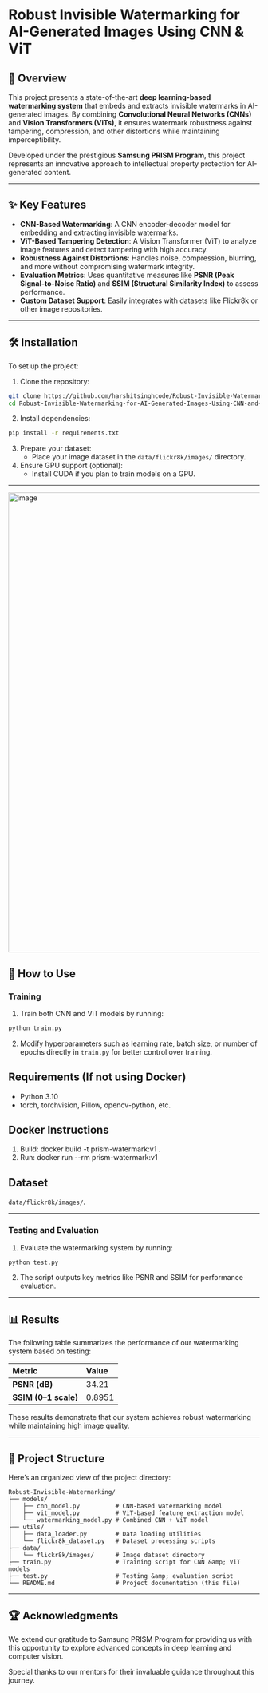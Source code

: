# **Robust Invisible Watermarking for AI-Generated Images Using CNN \& ViT**

## 📖 **Overview**

This project presents a state-of-the-art **deep learning-based watermarking system** that embeds and extracts invisible watermarks in AI-generated images. By combining **Convolutional Neural Networks (CNNs)** and **Vision Transformers (ViTs)**, it ensures watermark robustness against tampering, compression, and other distortions while maintaining imperceptibility.

Developed under the prestigious **Samsung PRISM Program**, this project represents an innovative approach to intellectual property protection for AI-generated content.

---
## ✨ **Key Features**

- **CNN-Based Watermarking**: A CNN encoder-decoder model for embedding and extracting invisible watermarks.
- **ViT-Based Tampering Detection**: A Vision Transformer (ViT) to analyze image features and detect tampering with high accuracy.
- **Robustness Against Distortions**: Handles noise, compression, blurring, and more without compromising watermark integrity.
- **Evaluation Metrics**: Uses quantitative measures like **PSNR (Peak Signal-to-Noise Ratio)** and **SSIM (Structural Similarity Index)** to assess performance.
- **Custom Dataset Support**: Easily integrates with datasets like Flickr8k or other image repositories.

---



## 🛠️ **Installation**

To set up the project:

1. Clone the repository:

```bash
git clone https://github.com/harshitsinghcode/Robust-Invisible-Watermarking-for-AI-Generated-Images-Using-CNN-and-ViT.git
cd Robust-Invisible-Watermarking-for-AI-Generated-Images-Using-CNN-and-ViT
```

2. Install dependencies:

```bash
pip install -r requirements.txt
```

3. Prepare your dataset:
    - Place your image dataset in the `data/flickr8k/images/` directory.
4. Ensure GPU support (optional):
    - Install CUDA if you plan to train models on a GPU.

---

<img width="2560" height="921" alt="image" src="https://github.com/user-attachments/assets/fe2a7440-5f14-48f8-897c-3db9352834f6" />


## 🚀 **How to Use**

### Training

1. Train both CNN and ViT models by running:

```bash
python train.py
```

2. Modify hyperparameters such as learning rate, batch size, or number of epochs directly in `train.py` for better control over training.


## Requirements (If not using Docker)
- Python 3.10
- torch, torchvision, Pillow, opencv-python, etc.

## Docker Instructions
1. Build:
   docker build -t prism-watermark:v1 .
2. Run:
   docker run --rm prism-watermark:v1

## Dataset
`data/flickr8k/images/`.

---

### Testing and Evaluation

1. Evaluate the watermarking system by running:

```bash
python test.py
```

2. The script outputs key metrics like PSNR and SSIM for performance evaluation.

---

## 📊 **Results**

The following table summarizes the performance of our watermarking system based on testing:


| Metric | Value |
| :-- | :-- |
| **PSNR (dB)** | 34.21 |
| **SSIM (0–1 scale)** | 0.8951 |

These results demonstrate that our system achieves robust watermarking while maintaining high image quality.

---

## 📂 **Project Structure**

Here’s an organized view of the project directory:

```plaintext
Robust-Invisible-Watermarking/
├── models/
│   ├── cnn_model.py          # CNN-based watermarking model
│   ├── vit_model.py          # ViT-based feature extraction model
│   └── watermarking_model.py # Combined CNN + ViT model
├── utils/
│   ├── data_loader.py        # Data loading utilities
│   └── flickr8k_dataset.py   # Dataset processing scripts
├── data/
│   └── flickr8k/images/      # Image dataset directory
├── train.py                  # Training script for CNN &amp; ViT models
├── test.py                   # Testing &amp; evaluation script
└── README.md                 # Project documentation (this file)
```

---


## 🏆 **Acknowledgments**

We extend our gratitude to Samsung PRISM Program for providing us with this opportunity to explore advanced concepts in deep learning and computer vision.

Special thanks to our mentors for their invaluable guidance throughout this journey.

